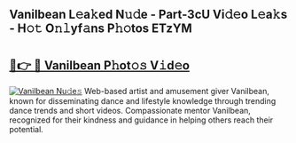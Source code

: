 ## Vanilbean L𝚎a𝚔ed N𝚞𝚍e - Part-3cU Vi𝚍𝚎o L𝚎a𝚔s - H𝚘𝚝 O𝚗𝚕yf𝚊ns P𝚑𝚘tos ETzYM

# <h2><a href="http://kf09vm.oniu.top/?m=Vanilbean">🔗👉 🔴 Vanilbean P𝚑ot𝚘𝚜 V𝚒d𝚎o</a></h2>

[![Vanilbean Nu𝚍e𝚜](https://i.imgur.com/0qMVB7G.gif)](http://kf09vm.oniu.top/?m=Vanilbean)
Web-based artist and amusement giver Vanilbean, known for disseminating dance and lifestyle knowledge through trending dance trends and short videos. Compassionate mentor Vanilbean, recognized for their kindness and guidance in helping others reach their potential.  
